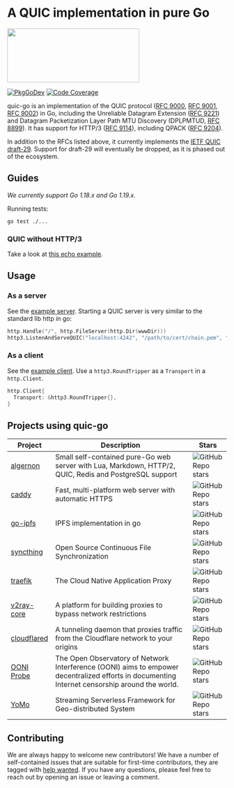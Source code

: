 # A QUIC implementation in pure Go

<img src="docs/quic.png" width=303 height=124>

[![PkgGoDev](https://pkg.go.dev/badge/github.com/kixelated/quic-go)](https://pkg.go.dev/github.com/kixelated/quic-go)
[![Code Coverage](https://img.shields.io/codecov/c/github/lucas-clemente/quic-go/master.svg?style=flat-square)](https://codecov.io/gh/lucas-clemente/quic-go/)

quic-go is an implementation of the QUIC protocol ([RFC 9000](https://datatracker.ietf.org/doc/html/rfc9000), [RFC 9001](https://datatracker.ietf.org/doc/html/rfc9001), [RFC 9002](https://datatracker.ietf.org/doc/html/rfc9002)) in Go, including the Unreliable Datagram Extension ([RFC 9221](https://datatracker.ietf.org/doc/html/rfc9221)) and Datagram Packetization Layer Path MTU
   Discovery (DPLPMTUD, [RFC 8899](https://datatracker.ietf.org/doc/html/rfc8899)). It has support for HTTP/3 ([RFC 9114](https://datatracker.ietf.org/doc/html/rfc9114)), including QPACK ([RFC 9204](https://datatracker.ietf.org/doc/html/rfc9204)).

In addition to the RFCs listed above, it currently implements the [IETF QUIC draft-29](https://tools.ietf.org/html/draft-ietf-quic-transport-29). Support for draft-29 will eventually be dropped, as it is phased out of the ecosystem.

## Guides

*We currently support Go 1.18.x and Go 1.19.x.*

Running tests:

    go test ./...

### QUIC without HTTP/3

Take a look at [this echo example](example/echo/echo.go).

## Usage

### As a server

See the [example server](example/main.go). Starting a QUIC server is very similar to the standard lib http in go:

```go
http.Handle("/", http.FileServer(http.Dir(wwwDir)))
http3.ListenAndServeQUIC("localhost:4242", "/path/to/cert/chain.pem", "/path/to/privkey.pem", nil)
```

### As a client

See the [example client](example/client/main.go). Use a `http3.RoundTripper` as a `Transport` in a `http.Client`.

```go
http.Client{
  Transport: &http3.RoundTripper{},
}
```

## Projects using quic-go

| Project                                              | Description                                                                                            | Stars |
|------------------------------------------------------|--------------------------------------------------------------------------------------------------------|-------|
| [algernon](https://github.com/xyproto/algernon)      | Small self-contained pure-Go web server with Lua, Markdown, HTTP/2, QUIC, Redis and PostgreSQL support | ![GitHub Repo stars](https://img.shields.io/github/stars/xyproto/algernon?style=flat-square) |
| [caddy](https://github.com/caddyserver/caddy/)       | Fast, multi-platform web server with automatic HTTPS                                                   | ![GitHub Repo stars](https://img.shields.io/github/stars/caddyserver/caddy?style=flat-square) |
| [go-ipfs](https://github.com/ipfs/go-ipfs)           | IPFS implementation in go                                                                              | ![GitHub Repo stars](https://img.shields.io/github/stars/ipfs/go-ipfs?style=flat-square) |
| [syncthing](https://github.com/syncthing/syncthing/) | Open Source Continuous File Synchronization                                                            | ![GitHub Repo stars](https://img.shields.io/github/stars/syncthing/syncthing?style=flat-square) |
| [traefik](https://github.com/traefik/traefik)        | The Cloud Native Application Proxy                                                                     | ![GitHub Repo stars](https://img.shields.io/github/stars/traefik/traefik?style=flat-square) |
| [v2ray-core](https://github.com/v2fly/v2ray-core)    | A platform for building proxies to bypass network restrictions                                         | ![GitHub Repo stars](https://img.shields.io/github/stars/v2fly/v2ray-core?style=flat-square) |
| [cloudflared](https://github.com/cloudflare/cloudflared)    | A tunneling daemon that proxies traffic from the Cloudflare network to your origins             | ![GitHub Repo stars](https://img.shields.io/github/stars/cloudflare/cloudflared?style=flat-square) |
| [OONI Probe](https://github.com/ooni/probe-cli)            | The Open Observatory of Network Interference (OONI) aims to empower decentralized efforts in documenting Internet censorship around the world.   | ![GitHub Repo stars](https://img.shields.io/github/stars/ooni/probe-cli?style=flat-square) |
| [YoMo](https://github.com/yomorun/yomo)    | Streaming Serverless Framework for Geo-distributed System | ![GitHub Repo stars](https://img.shields.io/github/stars/yomorun/yomo?style=flat-square) |

## Contributing

We are always happy to welcome new contributors! We have a number of self-contained issues that are suitable for first-time contributors, they are tagged with [help wanted](https://github.com/kixelated/quic-go/issues?q=is%3Aissue+is%3Aopen+label%3A%22help+wanted%22). If you have any questions, please feel free to reach out by opening an issue or leaving a comment.
